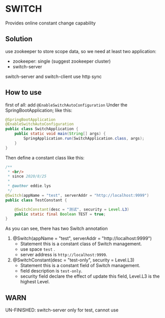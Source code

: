 # SWITCH
Provides online constant change capability

## Solution
use zookeeper to store scope data, so we need at least two application:
- zookeeper: single (suggest zookeeper cluster) 
- switch-server

switch-server and switch-client use http sync
## How to use
first of all:
add `@EnableSwitchAutoConfiguration` Under the SpringBootApplication;
like this:
```java
@SpringBootApplication
@EnableSwitchAutoConfiguration
public class SwitchApplication {
    public static void main(String[] args) {
        SpringApplication.run(SwitchApplication.class, args);
    }
}
```

Then define a constant class like this:
```java
/**
 * <br/>
 * since 2020/8/25
 *
 * @author eddie.lys
 */
@Switch(appName = "test", serverAddr = "http://localhost:9999")
public class TestConstant {

    @SwitchConstant(desc = "测试", security = Level.L3)
    public static final Boolean TEST = true;
}
```

As you can see, there has two Switch annotation

1. @Switch(appName = "test", serverAddr = "http://localhost:9999")
    - Statement this is a constant class of Switch management.
    - use space `test` .
    - server address is `http://localhost:9999`.
2. @SwitchConstant(desc = "test-only", security = Level.L3)
    - Statement this is a constant field of Switch management.
    - field description is `test-only`.
    - security field declare the effect of update this field, Level.L3 is the highest Level.
 
## WARN
UN-FINISHED:
switch-server only for test, cannot use
    
